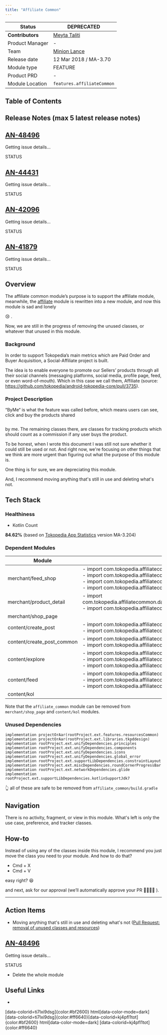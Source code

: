 ```yaml
---
title: "Affiliate Common"
---
```



| **Status** | <!--start status:RED-->DEPRECATED<!--end status--> |
| --- | --- |
| **Contributors** |  [Meyta Taliti](https://tokopedia.atlassian.net/wiki/people/5c8f676b8c3aae2d15113a7c?ref=confluence)  |
| Product Manager |  - |
| Team | [Minion Lance](https://tokopedia.atlassian.net/people/team/e1092372-ff41-4537-a48d-4824b575b890) |
| Release date | 12 Mar 2018 / <!--start status:GREY-->MA-3.70<!--end status-->  |
| Module type | <!--start status:YELLOW-->FEATURE<!--end status-->  |
| Product PRD | - |
| Module Location | `features.affiliateCommon` | `features/content/affiliate_common` |

## Table of Contents

<!--toc-->

## Release Notes (max 5 latest release notes)

<!--start expand:March 31, 2023 (SA-2.144, MA-3.214)-->
[AN-48496](https://tokopedia.atlassian.net/browse/AN-48496)
 -
 Getting issue details...

STATUS
<!--end expand-->

<!--start expand:Jan 6, 2023 (MA-3.203)-->
[AN-44431](https://tokopedia.atlassian.net/browse/AN-44431)
 -
 Getting issue details...

STATUS
<!--end expand-->

<!--start expand:Oct 14, 2022 (MA-3.196)-->
[AN-42096](https://tokopedia.atlassian.net/browse/AN-42096)
 -
 Getting issue details...

STATUS




  


 [AN-41879](https://tokopedia.atlassian.net/browse/AN-41879)
 -
 Getting issue details...

STATUS
<!--end expand-->

## Overview

The affiliate common module’s purpose is to support the affiliate module, meanwhile, the [affiliate](/wiki/spaces/PA/pages/2057865055/Affiliate) module is rewritten into a new module, and now this module is sad and lonely 

😢 .

Now, we are still in the progress of removing the unused classes, or whatever that unused in this module.

### Background

In order to support Tokopedia’s main metrics which are Paid Order and Buyer Acquisition, a Social-Affiliate project is built.

The idea is to enable everyone to promote our Sellers’ products through all their social channels (messaging platforms, social media, profile page, feed, or even word-of-mouth). Which in this case we call them, Affiliate (source: <https://github.com/tokopedia/android-tokopedia-core/pull/3735>).

### Project Description

“ByMe“ is what the feature was called before, which means users can see, click and buy the products shared

<img src="https://docs-android.tokopedia.net/images/docs/res/affiliate_common-content.png" alt="" />

by me. The remaining classes there, are classes for tracking products which should count as a commission if any user buys the product.

To be honest, when I wrote this document I was still not sure whether it could still be used or not. And right now, we're focusing on other things that we think are more urgent than figuring out what the purpose of this module is.

One thing is for sure, we are depreciating this module.

And, I recommend moving anything that's still in use and deleting what's not.

## Tech Stack

### Healthiness

- Kotlin Count 

**84.62%** (based on [Tokopedia App Statistics](https://docs.google.com/spreadsheets/d/1aJGHic-YMP2eEtZoT5eMqJK5qK4rRdbtYMPkv0yGlas/edit#gid=0) version MA-3.204)

### Dependent Modules



| **Module** | **Class** |
| --- | --- |
| merchant/feed\_shop | - import com.tokopedia.affiliatecommon.data.network.TOPADS\_BASE\_URL<br/>- import com.tokopedia.affiliatecommon.data.network.TopAdsApi<br/>- import com.tokopedia.affiliatecommon.BROADCAST\_SUBMIT\_POST<br/>- import com.tokopedia.affiliatecommon.SUBMIT\_POST\_SUCCESS<br/> |
| merchant/product\_detail | - import com.tokopedia.affiliatecommon.data.pojo.productaffiliate.TopAdsPdpAffiliateResponse<br/>- import com.tokopedia.affiliatecommon.domain.TrackAffiliateUseCase<br/> |
| merchant/shop\_page |  |
| content/create\_post | - import com.tokopedia.affiliatecommon.analytics.AffiliateAnalytics<br/>- import com.tokopedia.affiliatecommon.\*<br/> |
| content/create\_post\_common | - import com.tokopedia.affiliatecommon.analytics.AffiliateAnalytics<br/>- import com.tokopedia.affiliatecommon.\*<br/> |
| content/explore | - import com.tokopedia.affiliatecommon.data.network.TopAdsApi<br/>- import com.tokopedia.affiliatecommon.data.util.AffiliatePreference<br/>- import com.tokopedia.affiliatecommon.domain.TrackAffiliateClickUseCase<br/> |
| content/feed | - import com.tokopedia.affiliatecommon.data.network.TopAdsApi<br/>- import com.tokopedia.affiliatecommon.domain.TrackAffiliateClickUseCase<br/>- import com.tokopedia.affiliatecommon.data.util.AffiliatePreference<br/> |
| content/kol |  |

Note that the `affiliate_common` module can be removed from `merchant/shop_page` and `content/kol` modules.

### Unused Dependencies



```
implementation projectOrAar(rootProject.ext.features.resourcesCommon)
implementation projectOrAar(rootProject.ext.libraries.tkpddesign)
implementation rootProject.ext.unifyDependencies.principles
implementation rootProject.ext.unifyDependencies.components
implementation rootProject.ext.unifyDependencies.icons
implementation rootProject.ext.unifyDependencies.global_error
implementation rootProject.ext.supportLibDependencies.constraintLayout
implementation rootProject.ext.miscDependencies.roundCornerProgressBar
implementation rootProject.ext.networkDependencies.glide
implementation rootProject.ext.supportLibDependencies.kotlinSupportJdk7
```

👆 all of these are safe to be removed from `affiliate_common/build.gradle`

## Navigation

There is no activity, fragment, or view in this module. What's left is only the use case, preference, and tracker classes.

## How-to

Instead of using any of the classes inside this module, I recommend you just move the class you need to your module. And how to do that?

- Cmd + X
- Cmd + V

easy right? 😆 

and next, ask for our approval (we’ll automatically approve your PR 🫱🏻‍🫲🏼 ).



---

## Action Items

- Moving anything that's still in use and deleting what's not ([Pull Request: removal of unused classes and resources](https://github.com/tokopedia/android-tokopedia-core/pull/31439)) 

 [AN-48496](https://tokopedia.atlassian.net/browse/AN-48496)
 -
 Getting issue details...

STATUS
- Delete the whole module

## Useful Links

-

[data-colorid=ti7lxi9dsg]{color:#bf2600} html[data-color-mode=dark] [data-colorid=ti7lxi9dsg]{color:#ff6640}[data-colorid=kj4pfl1tot]{color:#bf2600} html[data-color-mode=dark] [data-colorid=kj4pfl1tot]{color:#ff6640}